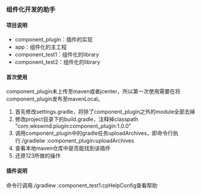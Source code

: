 ### 组件化开发的助手
#### 项目说明
- component_plugin：插件的实现
- app：组件化的主工程
- component_test1：组件化的library
- component_test2：组件化的library

#### 首次使用
component_plugin未上传至maven或者jcenter，所以第一次使用需要在将component_plugin发布至mavenLocal。
1. 首先修改settings.gradle，将除了component_plugin之外的module全部去掉
2. 修改project目录下的build.gradle，注释掉classpath "com.wkswind.plugin:component_plugin:1.0.0"
3. 调用component_plugin中的gradle任务uploadArchives，即命令行执行./gradlelw :component_plugin:uploadArchives
4. 查看本地maven仓库中是否能找到该插件
5. 还原123所做的操作

#### 插件说明
命令行调用./gradlew :component_test1:cpHelpConfig查看帮助
